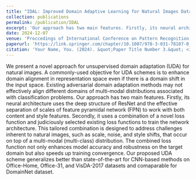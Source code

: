 ```yaml
---
title: "IDAL: Improved Domain Adaptive Learning for Natural Images Dataset"
collection: publications
permalink: /publication/IDAL
excerpt: 'Our approach has two main features. Firstly, its neural architecture uses the deep structure of ResNet and the effective separation of scales of feature pyramidal network (FPN) to work with both content and style features. Secondly, it uses a combination of a novel loss function and judiciously selected existing loss functions to train the network architecture.'
date: 2024-12-07
venue: 'Proccedings of International Conference on Pattern Recognition (ICPR24), Kolkata, India'
paperurl: 'https://link.springer.com/chapter/10.1007/978-3-031-78107-0_18'
citation: 'Your Name, You. (2024). &quot;Paper Title Number 3.&quot; <i>GitHub Journal of Bugs</i>. 1(3).'
---
```


We present a novel approach for unsupervised domain adaptation (UDA) for natural images. A commonly-used objective for UDA schemes is to enhance domain alignment in representation space even if there is a domain shift in the input space. Existing adversarial domain adaptation methods may not effectively align different domains of multi-modal distributions associated with classification problems. Our approach has two main features. Firstly, its neural architecture uses the deep structure of ResNet and the effective separation of scales of feature pyramidal network (FPN) to work with both content and style features. Secondly, it uses a combination of a novel loss function and judiciously selected existing loss functions to train the network architecture. This tailored combination is designed to address challenges inherent to natural images, such as scale, noise, and style shifts, that occur on top of a multi-modal (multi-class) distribution. The combined loss function not only enhances model accuracy and robustness on the target domain but also speeds up training convergence. Our proposed UDA scheme generalizes better than state-of-the-art for CNN-based methods on Office-Home, Office-31, and VisDA-2017 datasets and comaparable for DomainNet dataset.

